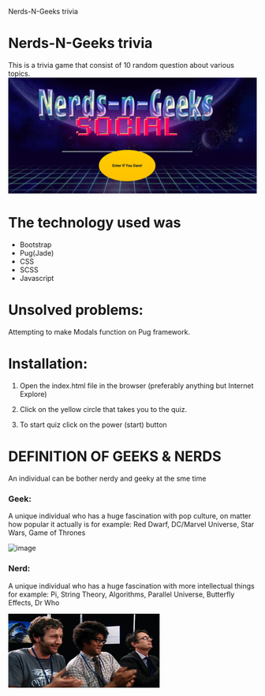 Nerds-N-Geeks trivia


# Nerds-N-Geeks trivia

This is a trivia game that consist of 10 random question about various topics.
![image](src/img/NNG_intro.png)

# The technology used was
- Bootstrap
- Pug(Jade)
- CSS
- SCSS
-  Javascript

# Unsolved problems:

Attempting to make Modals function on Pug framework.

# Installation:

1. Open the index.html file in the browser (preferably anything but Internet Explore)
2. Click on the yellow circle that takes you to the quiz.

3. To start quiz click on the power (start) button



# DEFINITION OF GEEKS & NERDS
An individual can be bother nerdy and geeky at the sme time

### Geek:

A unique individual who has a huge fascination with pop culture, on matter how popular it actually is for example: Red Dwarf, DC/Marvel Universe, Star Wars, Game of Thrones

![image](src/img/geeksdancing.gif)

### Nerd:

A unique individual who has a huge fascination with more intellectual things for example: Pi, String Theory, Algorithms, Parallel Universe, Butterfly Effects, Dr Who

![image](src/img/itdance.gif)



